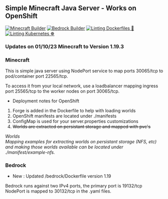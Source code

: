## Simple Minecraft Java Server - Works on OpenShift

[![Minecraft Builder](https://github.com/ocpdude/minecraft/actions/workflows/minecraft-builder.yaml/badge.svg)](https://github.com/ocpdude/minecraft/actions/workflows/minecraft-builder.yaml) [![Bedrock Builder](https://github.com/ocpdude/minecraft/actions/workflows/bedrock-builder.yaml/badge.svg)](https://github.com/ocpdude/minecraft/actions/workflows/bedrock-builder.yaml) [![Linting Dockerfiles 🐳](https://github.com/ocpdude/minecraft/actions/workflows/dockerfile-lint.yaml/badge.svg)](https://github.com/ocpdude/minecraft/actions/workflows/dockerfile-lint.yaml) [![Linting Kubernetes ☸️](https://github.com/ocpdude/minecraft/actions/workflows/kubernetes-lint.yaml/badge.svg)](https://github.com/ocpdude/minecraft/actions/workflows/kubernetes-lint.yaml)

### Updates on 01/10/23 Minecraft to Version 1.19.3
### Minecraft
This is simple java server using NodePort service to map ports 30065/tcp to pod/container port 22565/tcp. 

To access it from your local network, use a loadbalancer mapping ingress port 25565/tcp to the worker nodes on port 30065/tcp.

* Deployment notes for OpenShift
1. Forge is added in the Dockerfile to help with loading worlds
2. OpenShift manifests are located under ./manifests
3. ConfigMap is used for your server.properties customizations
4. ~~Worlds are extracted on persistant storage and mapped with pvc's~~

_Worlds \
Mapping examples for extracting worlds on persistant storage (NFS, etc) and making those worlds available can be located under ./manifest/example-nfs._

### Bedrock
* New : Updated /bedrock/Dockerfile version 1.19

Bedrock runs against two IPv4 ports, the primary port is 19132/tcp \
NodePort is mapped to 30132/tcp in the .yaml files.
